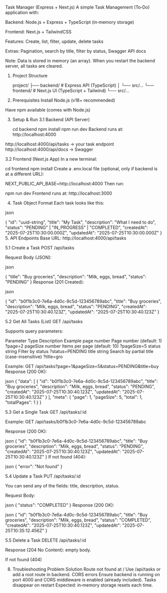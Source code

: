 Task Manager (Express + Next.js)
A simple Task Management (To‑Do) application with:

Backend: Node.js + Express + TypeScript (in‑memory storage)

Frontend: Next.js + TailwindCSS

Features: Create, list, filter, update, delete tasks

Extras: Pagination, search by title, filter by status, Swagger API docs

Note: Data is stored in memory (an array). When you restart the backend server, all tasks are cleared.

1. Project Structure

   project/
   ├── backend/ # Express API (TypeScript)
   │ └── src/...
   └── frontend/ # Next.js UI (TypeScript + Tailwind)
   └── src/...

2. Prerequisites
   Install Node.js (v18+ recommended)

Have npm available (comes with Node.js)

3. Setup & Run
   3.1 Backend (API Server)

   cd backend
   npm install
   npm run dev
   Backend runs at: http://localhost:4000

http://localhost:4000/api/tasks → your task endpoint
http://localhost:4000/api/docs → Swagger

3.2 Frontend (Next.js App)
In a new terminal:

cd frontend
npm install
Create a .env.local file (optional, only if backend is at a different URL):

NEXT_PUBLIC_API_BASE=http://localhost:4000
Then run:

npm run dev
Frontend runs at: http://localhost:3000

4. Task Object Format
   Each task looks like this:

json

{
"id": "uuid-string",
"title": "My Task",
"description": "What I need to do",
"status": "PENDING" | "IN_PROGRESS" | "COMPLETED",
"createdAt": "2025-07-25T10:30:00.000Z",
"updatedAt": "2025-07-25T10:30:00.000Z"
} 5. API Endpoints
Base URL: http://localhost:4000/api/tasks

5.1 Create a Task
POST /api/tasks

Request Body (JSON):

json

{
"title": "Buy groceries",
"description": "Milk, eggs, bread",
"status": "PENDING"
}
Response (201 Created):

json

{
"id": "b0f1b3c0-7e6a-4d0c-9c5d-123456789abc",
"title": "Buy groceries",
"description": "Milk, eggs, bread",
"status": "PENDING",
"createdAt": "2025-07-25T10:30:40.123Z",
"updatedAt": "2025-07-25T10:30:40.123Z"
}

5.2 Get All Tasks (List)
GET /api/tasks

Supports query parameters:

Parameter Type Description Example
page number Page number (default: 1) ?page=2
pageSize number Items per page (default: 10) ?pageSize=5
status string Filter by status ?status=PENDING
title string Search by partial title (case-insensitive) ?title=gro

Example:
GET /api/tasks?page=1&pageSize=5&status=PENDING&title=buy
Response (200 OK):

json
{
"data": [
{
"id": "b0f1b3c0-7e6a-4d0c-9c5d-123456789abc",
"title": "Buy groceries",
"description": "Milk, eggs, bread",
"status": "PENDING",
"createdAt": "2025-07-25T10:30:40.123Z",
"updatedAt": "2025-07-25T10:30:40.123Z"
}
],
"meta": {
"page": 1,
"pageSize": 5,
"total": 1,
"totalPages": 1
}
}

5.3 Get a Single Task
GET /api/tasks/:id

Example:
GET /api/tasks/b0f1b3c0-7e6a-4d0c-9c5d-123456789abc

Response (200 OK):

json
{
"id": "b0f1b3c0-7e6a-4d0c-9c5d-123456789abc",
"title": "Buy groceries",
"description": "Milk, eggs, bread",
"status": "PENDING",
"createdAt": "2025-07-25T10:30:40.123Z",
"updatedAt": "2025-07-25T10:30:40.123Z"
}
If not found (404):

json
{ "error": "Not found" }

5.4 Update a Task
PUT /api/tasks/:id

You can send any of the fields: title, description, status.

Request Body:

json
{
"status": "COMPLETED"
}
Response (200 OK):

json
{
"id": "b0f1b3c0-7e6a-4d0c-9c5d-123456789abc",
"title": "Buy groceries",
"description": "Milk, eggs, bread",
"status": "COMPLETED",
"createdAt": "2025-07-25T10:30:40.123Z",
"updatedAt": "2025-07-25T10:35:12.456Z"
}

5.5 Delete a Task
DELETE /api/tasks/:id

Response (204 No Content): empty body.

If not found (404)

8. Troubleshooting
   Problem Solution
   Route not found at / Use /api/tasks or add a root route in backend.
   CORS errors Ensure backend is running on port 4000 and CORS middleware is enabled (already included).
   Tasks disappear on restart Expected: in‑memory storage resets each time.
